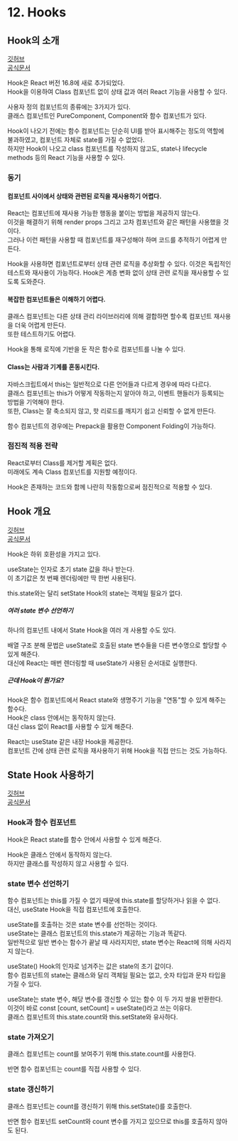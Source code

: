 # 12. Hooks

## Hook의 소개

[깃허브](https://github.com/sangheon-kim/React-docs-analyze/blob/master/src/Pages/10.Hooks/10-1.Hooks_01/README.md)  
[공식문서](https://ko.reactjs.org/docs/hooks-intro.html)

Hook은 React 버전 16.8에 새로 추가되었다.  
Hook을 이용하여 Class 컴포넌트 없이 상태 값과 여러 React 기능을 사용할 수 있다.

사용자 정의 컴포넌트의 종류에는 3가지가 있다.  
클래스 컴포넌트인 PureComponent, Component와 함수 컴포넌트가 있다.

Hook이 나오기 전에는 함수 컴포넌트는 단순히 UI를 받아 표시해주는 정도의 역할에 불과하였고, 컴포넌트 자체로 state를 가질 수 없었다.  
하지만 Hook이 나오고 class 컴포넌트를 작성하지 않고도, state나 lifecycle methods 등의 React 기능을 사용할 수 있다.

### 동기

#### 컴포넌트 사이에서 상태와 관련된 로직을 재사용하기 어렵다.

React는 컴포넌트에 재사용 가능한 행동을 붙이는 방법을 제공하지 않는다.  
이것을 해결하기 위해 render props 그리고 고차 컴포넌트와 같은 패턴을 사용했을 것이다.  
그러나 이런 패턴을 사용할 때 컴포넌트를 재구성해야 하며 코드를 추적하기 어렵게 만든다.

Hook을 사용하면 컴포넌트로부터 상태 관련 로직을 추상화할 수 있다.
이것은 독립적인 테스트와 재사용이 가능하다.
Hook은 계층 변화 없이 상태 관련 로직을 재사용할 수 있도록 도와준다.

#### 복잡한 컴포넌트들은 이해하기 어렵다.

클래스 컴포넌트는 다른 상태 관리 라이브러리에 의해 결합하면 할수록 컴포넌트 재사용을 더욱 어렵게 만든다.  
또한 테스트하기도 어렵다.

Hook을 통해 로직에 기반을 둔 작은 함수로 컴포넌트를 나눌 수 있다.

#### Class는 사람과 기계를 혼동시킨다.

자바스크립트에서 this는 일반적으로 다른 언어들과 다르게 경우에 따라 다르다.  
클래스 컴포넌트는 this가 어떻게 작동하는지 알아야 하고, 이벤트 핸들러가 등록되는 방법을 기억해야 한다.  
또한, Class는 잘 축소되지 않고, 핫 리로드를 깨지기 쉽고 신뢰할 수 없게 만든다.

함수 컴포넌트의 경우에는 Prepack을 활용한 Component Folding이 가능하다.

### 점진적 적용 전략

React로부터 Class를 제거할 계획은 없다.  
미래에도 계속 Class 컴포넌트를 지원할 예정이다.

Hook은 존재하는 코드와 함께 나란히 작동함으로써 점진적으로 적용할 수 있다.

## Hook 개요

[깃허브](https://github.com/sangheon-kim/React-docs-analyze/blob/master/src/Pages/10.Hooks/10-2.Hooks_02/README.md)  
[공식문서](https://ko.reactjs.org/docs/hooks-overview.html)

Hook은 하위 호환성을 가지고 있다.

useState는 인자로 초기 state 값을 하나 받는다.  
이 초기값은 첫 번째 렌더링에만 딱 한번 사용된다.

this.state와는 달리 setState Hook의 state는 객체일 필요가 없다.

##### 여러 state 변수 선언하기

하나의 컴포넌트 내에서 State Hook을 여러 개 사용할 수도 있다.

배열 구조 분해 문법은 useState로 호출된 state 변수들을 다른 변수명으로 할당할 수 있게 해준다.  
대신에 React는 매번 렌더링할 때 useState가 사용된 순서대로 실행한다.

##### 근데 Hook이 뭔가요?

Hook은 함수 컴포넌트에서 React state와 생명주기 기능을 "연동"할 수 있게 해주는 함수다.  
Hook은 class 안에서는 동작하지 않는다.  
대신 class 없이 React를 사용할 수 있게 해준다.

React는 useState 같은 내장 Hook을 제공한다.  
컴포넌트 간에 상태 관련 로직을 재사용하기 위해 Hook을 직접 만드는 것도 가능하다.

## State Hook 사용하기

[깃허브](https://github.com/sangheon-kim/React-docs-analyze/blob/master/src/Pages/10.Hooks/10-2.Hooks_02/README.md)  
[공식문서](https://ko.reactjs.org/docs/hooks-state.html)

### Hook과 함수 컴포넌트

Hook은 React state를 함수 안에서 사용할 수 있게 해준다.

Hook은 클래스 안에서 동작하지 않는다.  
하지만 클래스를 작성하지 않고 사용할 수 있다.

### state 변수 선언하기

함수 컴포넌트는 this를 가질 수 없기 때문에 this.state를 할당하거나 읽을 수 없다.  
대신, useState Hook을 직접 컴포넌트에 호출한다.

useState를 호출하는 것은 state 변수를 선언하는 것이다.  
useState는 클래스 컴포넌트의 this.state가 제공하는 기능과 똑같다.  
일반적으로 일반 변수는 함수가 끝날 때 사라지지만, state 변수는 React에 의해 사라지지 않는다.

useState() Hook의 인자로 넘겨주는 값은 state의 초기 값이다.  
함수 컴포넌트의 state는 클래스와 달리 객체일 필요는 없고, 숫자 타입과 문자 타입을 가질 수 있다.

useState는 state 변수, 해당 변수를 갱신할 수 있는 함수 이 두 가지 쌍을 반환한다.  
이것이 바로 const [count, setCount] = useState()라고 쓰는 이유다.  
클래스 컴포넌트의 this.state.count와 this.setState와 유사하다.

### state 가져오기

클래스 컴포넌트는 count를 보여주기 위해 this.state.count를 사용한다.

반면 함수 컴포넌트는 count를 직접 사용할 수 있다.

### state 갱신하기

클래스 컴포넌트는 count를 갱신하기 위해 this.setState()를 호출한다.

반면 함수 컴포넌트 setCount와 count 변수를 가지고 있으므로 this를 호출하지 않아도 된다.